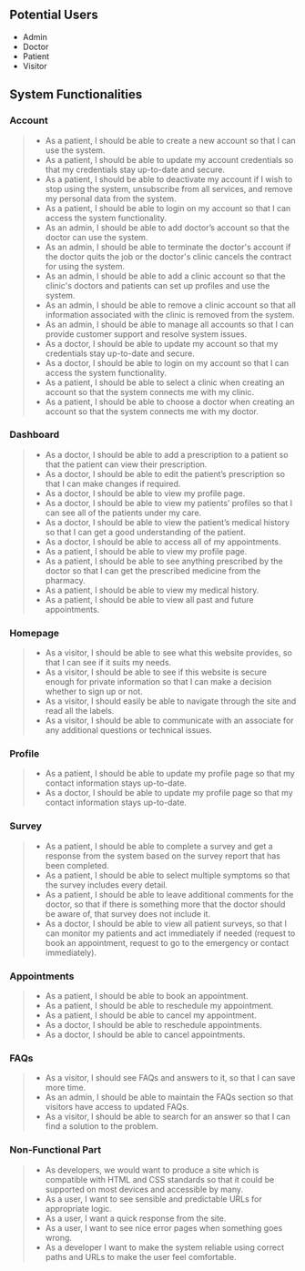 ## Potential Users
- Admin 
- Doctor
- Patient
- Visitor

## System Functionalities
### Account 
> - As a patient, I should be able to create a new account so that I can use the system.
> - As a patient, I should be able to update my account credentials so that my credentials stay up-to-date and secure.
> - As a patient, I should be able to deactivate my account if I wish to stop using the system, unsubscribe from all services, and remove my personal data from the system.
> - As a patient, I should be able to login on my account so that I can access the system functionality.
> - As an admin, I should be able to add doctor’s account so that the doctor can use the system.
> - As an admin, I should be able to terminate the doctor's account if the doctor quits the job or the doctor's clinic cancels the contract for using the system.
> - As an admin, I should be able to add a clinic account so that the clinic's doctors and patients can set up profiles and use the system.
> - As an admin, I should be able to remove a clinic account so that all information associated with the clinic is removed from the system.
> - As an admin, I should be able to manage all accounts so that I can provide customer support and resolve system issues.
> - As a doctor, I should be able to update my account so that my credentials stay up-to-date and secure.
> - As a doctor, I should be able to login on my account so that I can access the system functionality.
> - As a patient, I should be able to select a clinic when creating an account so that the system connects me with my clinic.
> - As a patient, I should be able to choose a doctor when creating an account so that the system connects me with my doctor.

### Dashboard
> - As a doctor, I should be able to add a prescription to a patient so that the patient can view their prescription.
> - As a doctor, I should be able to edit the patient’s prescription so that I can make changes if required.
> - As a doctor, I should be able to view my profile page.
> - As a doctor, I should be able to view my patients’ profiles so that I can see all of the patients under my care.
> - As a doctor, I should be able to view the patient’s medical history so that I can get a good understanding of the patient.
> - As a doctor, I should be able to access all of my appointments.
> - As a patient, I should be able to view my profile page.
> - As a patient, I should be able to see anything prescribed by the doctor so that I can get the prescribed medicine from the pharmacy.
> - As a patient, I should be able to view my medical history.
> - As a patient, I should be able to view all past and future appointments.

### Homepage
> - As a visitor, I should be able to see what this website provides, so that I can see if it suits my needs.
> - As a visitor, I should be able to see if this website is secure enough for private information so that I can make a decision whether to sign up or not. 
> - As a visitor, I should easily be able to navigate through the site and read all the labels.
> - As a visitor, I should be able to communicate with an associate for any additional questions or technical issues. 

### Profile
> - As a patient, I should be able to update my profile page so that my contact information stays up-to-date.
> - As a doctor, I should be able to update my profile page so that my contact information stays up-to-date.

### Survey 
> - As a patient, I should be able to complete a survey and get a response from the system based on the survey report that has been completed.
> - As a patient, I should be able to select multiple symptoms so that the survey includes every detail. 
> - As a patient, I should be able to leave additional comments for the doctor, so that if there is something more that the doctor should be aware of, that survey does not include it.
> - As a doctor, I should be able to view all patient surveys, so that I can monitor my patients and act immediately if needed (request to book an appointment, request to go to the emergency or contact immediately).

### Appointments
> - As a patient, I should be able to book an appointment.
> - As a patient, I should be able to reschedule my appointment.
> - As a patient, I should be able to cancel my appointment.
> - As a doctor, I should be able to reschedule appointments.
> - As a doctor, I should be able to cancel appointments.

### FAQs 
> - As a visitor, I should see FAQs and answers to it, so that I can save more time.
> - As an admin, I should be able to maintain the FAQs section so that visitors have access to updated FAQs.  
> - As a visitor, I should be able to search for an answer so that I can find a solution to the problem. 

### Non-Functional Part
> - As developers, we would want to produce a site which is compatible with HTML and CSS standards so that it could be supported on most devices and accessible by many.
> - As a user, I want to see sensible and predictable URLs for appropriate logic.
> - As a user, I want a quick response from the site.
> - As a user, I want to see nice error pages when something goes wrong.
> - As a developer I want to make the system reliable using correct paths and URLs to make the user feel comfortable.

